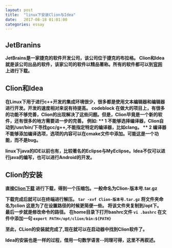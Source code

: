 ```yaml
---
layout: post
title:  "linux下安装Clion与Idea"
date:   2017-08-18 01:01:00
categories: essay
---
```


## JetBranins<b>
JetBrains是一家捷克的软件开发公司，该公司位于捷克的布拉格。
Clion和Idea就是该公司出品的软件，该家公司的软件以精品著称。所有的软件都可以到[官网](https://www.jetbrains.com) 上进行下载。

## Clion和Idea
在Linux下用于进行c++开发的集成环境很少，很多都是使用文本编辑器和编辑器进行开发。开发的速度相对来说有待提高。
codeblock 在做大的项目上，有很多的功能不够完善，Clion的出现解决了这些问题。但是，Clion毕竟是一个新的软件，还有很多的地方需要进一步的完善。
例如:
 ** 1 不能够选择编译器，Clion自动到/usr/bin/下寻找gcc/g++,不能指定特定的编译器，比如clang。
** 2 编译器不能够添加编译选项，选项的内容可以在cmake文件中添加。可能这是一个功能，而不是bug。

linux下java的IDE以前也有，比较著名的Eclipse与MyEclipse。Idea不仅可以进行java的编写，也可以进行Android的开发。

## Clion的安装
直接[Clion下载](https://www.jetbrains.com/clion/) 进行下载，得到一个压缩包。一般命名为Clion-版本号.tar.gz

下载完成后就可以在终端进行解压。
` tar -xvf Clion-版本号.tar.gz `
将文件夹命名为clion
这是为了在设置路径的时候更简便一些。
将该文件夹复制到/opt下。
最后一步就是修改命令的路径。
在home目录下打开bashrc文件
` vi .bashrc `
在文件中添加一句
` export PATH=/opt/clion/bin:${PATH} `

至此，CLion的安装就完成了,现在就可以在启动器中找到Clion软件了。

Idea的安装也是一样的过程，借用一句数学语言--同理可得，这里不再叙述。

